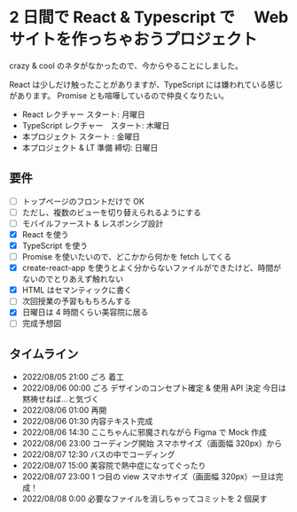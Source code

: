 # 2 日間で React & Typescript で　 Web サイトを作っちゃおうプロジェクト

crazy & cool のネタがなかったので、今からやることにしました。

React は少しだけ触ったことがありますが、TypeScript には嫌われている感じがあります。
Promise とも喧嘩しているので仲良くなりたい。

- React レクチャー スタート: 月曜日
- TypeScript レクチャー　スタート: 木曜日
- 本プロジェクト スタート : 金曜日
- 本プロジェクト & LT 準備 締切: 日曜日

## 要件

- [ ] トップページのフロントだけで OK
- [ ] ただし、複数のビューを切り替えられるようにする
- [ ] モバイルファースト & レスポンシブ設計
- [x] React を使う
- [x] TypeScript を使う
- [ ] Promise を使いたいので、どこかから何かを fetch してくる
- [x] create-react-app を使うとよく分からないファイルができたけど、時間がないのでとりあえず触れない
- [x] HTML はセマンティックに書く
- [ ] 次回授業の予習ももちろんする
- [x] 日曜日は 4 時間くらい美容院に居る
- [ ] 完成予想図

## タイムライン

- 2022/08/05 21:00 ごろ 着工
- 2022/08/06 00:00 ごろ デザインのコンセプト確定 & 使用 API 決定 今日は黙祷せねば…と気づく
- 2022/08/06 01:00 再開
- 2022/08/06 01:30 内容テキスト完成
- 2022/08/06 14:30 ここちゃんに邪魔されながら Figma で Mock 作成
- 2022/08/06 23:00 コーディング開始 スマホサイズ（画面幅 320px）から
- 2022/08/07 12:30 バスの中でコーディング
- 2022/08/07 15:00 美容院で熱中症になってぐったり
- 2022/08/07 23:00 1 つ目の view スマホサイズ（画面幅 320px）一旦は完成！
- 2022/08/08 0:00 必要なファイルを消しちゃってコミットを 2 個戻す
